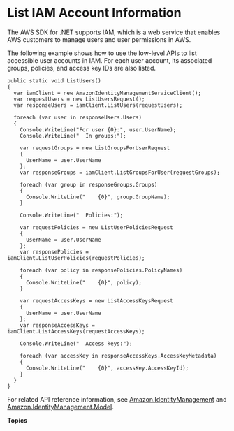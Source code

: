 # List IAM Account Information<a name="iam-examples-list-user-info"></a>

The AWS SDK for \.NET supports IAM, which is a web service that enables AWS customers to manage users and user permissions in AWS\.

The following example shows how to use the low\-level APIs to list accessible user accounts in IAM\. For each user account, its associated groups, policies, and access key IDs are also listed\.

```
public static void ListUsers()
{
  var iamClient = new AmazonIdentityManagementServiceClient();
  var requestUsers = new ListUsersRequest();
  var responseUsers = iamClient.ListUsers(requestUsers);

  foreach (var user in responseUsers.Users)
  {
    Console.WriteLine("For user {0}:", user.UserName);
    Console.WriteLine("  In groups:");

    var requestGroups = new ListGroupsForUserRequest
    {
      UserName = user.UserName
    };
    var responseGroups = iamClient.ListGroupsForUser(requestGroups);

    foreach (var group in responseGroups.Groups)
    {
      Console.WriteLine("    {0}", group.GroupName);
    }

    Console.WriteLine("  Policies:");

    var requestPolicies = new ListUserPoliciesRequest
    {
      UserName = user.UserName
    };
    var responsePolicies = iamClient.ListUserPolicies(requestPolicies);

    foreach (var policy in responsePolicies.PolicyNames)
    {
      Console.WriteLine("    {0}", policy);
    }

    var requestAccessKeys = new ListAccessKeysRequest
    {
      UserName = user.UserName
    };
    var responseAccessKeys = iamClient.ListAccessKeys(requestAccessKeys);

    Console.WriteLine("  Access keys:");

    foreach (var accessKey in responseAccessKeys.AccessKeyMetadata)
    {
      Console.WriteLine("    {0}", accessKey.AccessKeyId);
    }
  }
}
```

For related API reference information, see [Amazon\.IdentityManagement](https://docs.aws.amazon.com/sdkfornet/v3/apidocs/items/IAM/NIAM.html) and [Amazon\.IdentityManagement\.Model](https://docs.aws.amazon.com/sdkfornet/v3/apidocs/items/IAM/NIAMModel.html)\.

**Topics**